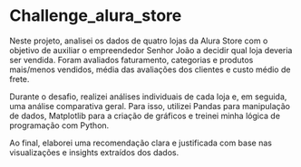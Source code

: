 # Challenge_alura_store
Neste projeto, analisei os dados de quatro lojas da Alura Store com o objetivo de auxiliar o empreendedor Senhor João a decidir qual loja deveria ser vendida. Foram avaliados faturamento, categorias e produtos mais/menos vendidos, média das avaliações dos clientes e custo médio de frete.

Durante o desafio, realizei análises individuais de cada loja e, em seguida, uma análise comparativa geral. Para isso, utilizei Pandas para manipulação de dados, Matplotlib para a criação de gráficos e treinei minha lógica de programação com Python.

Ao final, elaborei uma recomendação clara e justificada com base nas visualizações e insights extraídos dos dados.
